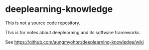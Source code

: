 # deeplearning-knowledge

This is not a source code repository.

This is for notes about deeplearning and its software frameworks.

See https://github.com/aungmyohtet/deeplearning-knowledge/wiki